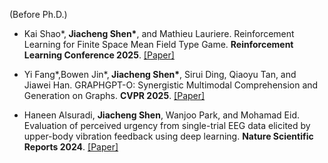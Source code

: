 
(Before Ph.D.)

-  Kai Shao*,<strong> Jiacheng Shen*</strong>, and Mathieu Lauriere. Reinforcement Learning for Finite Space Mean Field Type Game. <strong>Reinforcement Learning Conference 2025</strong>. [[Paper]](https://arxiv.org/pdf/2409.18152)

- Yi Fang*,Bowen Jin*,<strong> Jiacheng Shen*</strong>, Sirui Ding, Qiaoyu Tan, and Jiawei Han. GRAPHGPT-O: Synergistic Multimodal Comprehension and Generation on Graphs. <strong>CVPR 2025</strong>. [[Paper]](https://arxiv.org/pdf/2502.11925?)

- Haneen Alsuradi, <strong>Jiacheng Shen</strong>, Wanjoo Park, and Mohamad Eid. Evaluation of perceived urgency from single-trial EEG data elicited by upper-body vibration feedback using deep learning. <strong>Nature Scientific Reports 2024</strong>. [[Paper]](https://www.nature.com/articles/s41598-024-70508-1)

